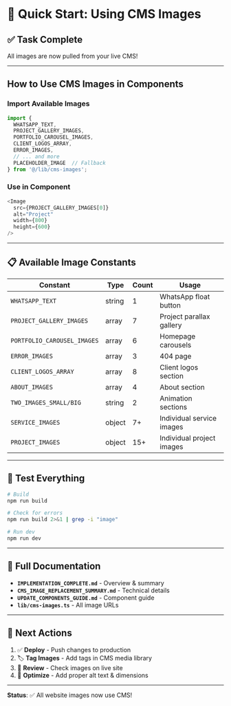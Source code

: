 # 🚀 Quick Start: Using CMS Images

## ✅ Task Complete

All images are now pulled from your live CMS!

---

## How to Use CMS Images in Components

### Import Available Images

```typescript
import {
  WHATSAPP_TEXT,
  PROJECT_GALLERY_IMAGES,
  PORTFOLIO_CAROUSEL_IMAGES,
  CLIENT_LOGOS_ARRAY,
  ERROR_IMAGES,
  // ... and more
  PLACEHOLDER_IMAGE  // Fallback
} from '@/lib/cms-images';
```

### Use in Component

```typescript
<Image
  src={PROJECT_GALLERY_IMAGES[0]}
  alt="Project"
  width={800}
  height={600}
/>
```

---

## 📋 Available Image Constants

| Constant | Type | Count | Usage |
|----------|------|-------|-------|
| `WHATSAPP_TEXT` | string | 1 | WhatsApp float button |
| `PROJECT_GALLERY_IMAGES` | array | 7 | Project parallax gallery |
| `PORTFOLIO_CAROUSEL_IMAGES` | array | 6 | Homepage carousels |
| `ERROR_IMAGES` | array | 3 | 404 page |
| `CLIENT_LOGOS_ARRAY` | array | 8 | Client logos section |
| `ABOUT_IMAGES` | array | 4 | About section |
| `TWO_IMAGES_SMALL/BIG` | string | 2 | Animation sections |
| `SERVICE_IMAGES` | object | 7+ | Individual service images |
| `PROJECT_IMAGES` | object | 15+ | Individual project images |

---

## 🧪 Test Everything

```bash
# Build
npm run build

# Check for errors
npm run build 2>&1 | grep -i "image"

# Run dev
npm run dev
```

---

## 📖 Full Documentation

- **`IMPLEMENTATION_COMPLETE.md`** - Overview & summary
- **`CMS_IMAGE_REPLACEMENT_SUMMARY.md`** - Technical details
- **`UPDATE_COMPONENTS_GUIDE.md`** - Component guide
- **`lib/cms-images.ts`** - All image URLs

---

## 🎯 Next Actions

1. ✅ **Deploy** - Push changes to production
2. 🏷️ **Tag Images** - Add tags in CMS media library
3. 👀 **Review** - Check images on live site
4. 🔄 **Optimize** - Add proper alt text & dimensions

---

**Status**: ✅ All website images now use CMS!
